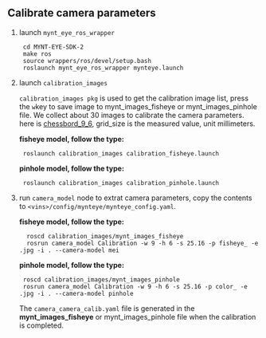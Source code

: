 ## Calibrate camera parameters

1. launch `mynt_eye_ros_wrapper`
   ```
    cd MYNT-EYE-SDK-2
    make ros
    source wrappers/ros/devel/setup.bash
    roslaunch mynt_eye_ros_wrapper mynteye.launch
    ```
2. launch `calibration_images`

    `calibration_images pkg` is used to get the calibration image list, press the `w`key to save image to mynt_images_fisheye or mynt_images_pinhole file. We collect about 30 images to calibrate the camera parameters. here is [chessbord_9_6](./chessbord_9*6.jpg), grid_size is the measured value, unit millimeters.

    **fisheye model, follow the type:**
    ```
     roslaunch calibration_images calibration_fisheye.launch
    ```
    **pinhole model, follow the type:**
    ```
     roslaunch calibration_images calibration_pinhole.launch
    ```
3. run `camera_model` node to extrat camera parameters, copy the contents to `<vins>/config/mynteye/mynteye_config.yaml`.

    **fisheye model, follow the type:**

    ```
      roscd calibration_images/mynt_images_fisheye
      rosrun camera_model Calibration -w 9 -h 6 -s 25.16 -p fisheye_ -e .jpg -i . --camera-model mei
    ```

   **pinhole model, follow the type:**

   ```
    roscd calibration_images/mynt_images_pinhole
    rosrun camera_model Calibration -w 9 -h 6 -s 25.16 -p color_ -e .jpg -i . --camera-model pinhole
   ```
   The `camera_camera_calib.yaml` file is generated in the **mynt_images_fisheye** or mynt_images_pinhole file when the calibration is completed.
